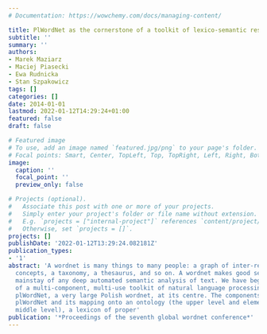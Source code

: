 ```yaml
---
# Documentation: https://wowchemy.com/docs/managing-content/

title: PlWordNet as the cornerstone of a toolkit of lexico-semantic resources
subtitle: ''
summary: ''
authors:
- Marek Maziarz
- Maciej Piasecki
- Ewa Rudnicka
- Stan Szpakowicz
tags: []
categories: []
date: 2014-01-01
lastmod: 2022-01-12T14:29:24+01:00
featured: false
draft: false

# Featured image
# To use, add an image named `featured.jpg/png` to your page's folder.
# Focal points: Smart, Center, TopLeft, Top, TopRight, Left, Right, BottomLeft, Bottom, BottomRight.
image:
  caption: ''
  focal_point: ''
  preview_only: false

# Projects (optional).
#   Associate this post with one or more of your projects.
#   Simply enter your project's folder or file name without extension.
#   E.g. `projects = ["internal-project"]` references `content/project/deep-learning/index.md`.
#   Otherwise, set `projects = []`.
projects: []
publishDate: '2022-01-12T13:29:24.082181Z'
publication_types:
- '1'
abstract: 'A wordnet is many things to many people: a graph of inter-related lexicalised
  concepts, a taxonomy, a thesaurus, and so on. A wordnet makes good sense as the
  mainstay of any deep automated semantic analysis of text. We have begun the construction
  of a multi-component, multi-use toolkit of natural language processing tools with
  plWordNet, a very large Polish wordnet, at its centre. The components will include
  plWordNet and its mapping onto an ontology (the upper level and elements of the
  middle level), a lexicon of proper'
publication: '*Proceedings of the seventh global wordnet conference*'
---
```

